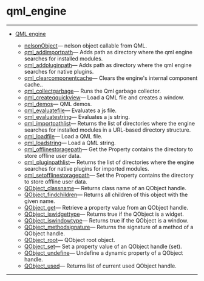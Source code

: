 <!DOCTYPE html PUBLIC "-//W3C//DTD XHTML 1.0 Strict//EN"
"http://www.w3.org/TR/xhtml1/DTD/xhtml1-strict.dtd">
<head>
<html xmlns = "http://www.w3.org/1999/xhtml">
<meta name="generator" content=
"HTML Generated by Nelson"/>
<title>qml_engine</title>
</head>

<body>
<body>
<h1 class = "refname">qml_engine</h1>
<hr/>

<div>
<ul>
<li><a href = "chapter_qml_engine.md" class = "chapter">QML engine</a></li>
<ul class = "list-chapter">
<li><a href = nelsonObject.md class = "refentry">nelsonObject</a>&mdash; <span class = "refentry-description">nelson object callable from QML.</span></li>
<li><a href = qml_addimportpath.md class = "refentry">qml_addimportpath</a>&mdash; <span class = "refentry-description">Adds path as directory where the qml engine searches for installed modules.</span></li>
<li><a href = qml_addpluginpath.md class = "refentry">qml_addpluginpath</a>&mdash; <span class = "refentry-description">Adds path as directory where the qml engine searches for native plugins.</span></li>
<li><a href = qml_clearcomponentcache.md class = "refentry">qml_clearcomponentcache</a>&mdash; <span class = "refentry-description">Clears the engine's internal component cache..</span></li>
<li><a href = qml_collectgarbage.md class = "refentry">qml_collectgarbage</a>&mdash; <span class = "refentry-description">Runs the Qml garbage collector.</span></li>
<li><a href = qml_createqquickview.md class = "refentry">qml_createqquickview</a>&mdash; <span class = "refentry-description">Load a QML file and creates a window.</span></li>
<li><a href = qml_demos.md class = "refentry">qml_demos</a>&mdash; <span class = "refentry-description">QML demos.</span></li>
<li><a href = qml_evaluatefile.md class = "refentry">qml_evaluatefile</a>&mdash; <span class = "refentry-description">Evaluates a js file.</span></li>
<li><a href = qml_evaluatestring.md class = "refentry">qml_evaluatestring</a>&mdash; <span class = "refentry-description">Evaluates a js string.</span></li>
<li><a href = qml_importpathlist.md class = "refentry">qml_importpathlist</a>&mdash; <span class = "refentry-description">Returns the list of directories where the engine searches for installed modules in a URL-based directory structure.</span></li>
<li><a href = qml_loadfile.md class = "refentry">qml_loadfile</a>&mdash; <span class = "refentry-description">Load a QML file.</span></li>
<li><a href = qml_loadstring.md class = "refentry">qml_loadstring</a>&mdash; <span class = "refentry-description">Load a QML string.</span></li>
<li><a href = qml_offlinestoragepath.md class = "refentry">qml_offlinestoragepath</a>&mdash; <span class = "refentry-description">Get the Property contains the directory to store offline user data.</span></li>
<li><a href = qml_pluginpathlist.md class = "refentry">qml_pluginpathlist</a>&mdash; <span class = "refentry-description">Returns the list of directories where the engine searches for native plugins for imported modules.</span></li>
<li><a href = qml_setofflinestoragepath.md class = "refentry">qml_setofflinestoragepath</a>&mdash; <span class = "refentry-description">Set the Property contains the directory to store offline user data.</span></li>
<li><a href = QObject_classname.md class = "refentry">QObject_classname</a>&mdash; <span class = "refentry-description">Returns class name of an QObject handle.</span></li>
<li><a href = QObject_findchildren.md class = "refentry">QObject_findchildren</a>&mdash; <span class = "refentry-description">Returns all children of this object with the given name.</span></li>
<li><a href = QObject_get.md class = "refentry">QObject_get</a>&mdash; <span class = "refentry-description">Retrieve a property value from an QObject handle.</span></li>
<li><a href = QObject_iswidgettype.md class = "refentry">QObject_iswidgettype</a>&mdash; <span class = "refentry-description">Returns true if the QObject is a widget.</span></li>
<li><a href = QObject_iswindowtype.md class = "refentry">QObject_iswindowtype</a>&mdash; <span class = "refentry-description">Returns true if the QObject is a window.</span></li>
<li><a href = QObject_methodsignature.md class = "refentry">QObject_methodsignature</a>&mdash; <span class = "refentry-description">Returns the signature of a method of a QObject handle.</span></li>
<li><a href = QObject_root.md class = "refentry">QObject_root</a>&mdash; <span class = "refentry-description">QObject root object.</span></li>
<li><a href = QObject_set.md class = "refentry">QObject_set</a>&mdash; <span class = "refentry-description">Set a property value of an QObject handle (set).</span></li>
<li><a href = QObject_undefine.md class = "refentry">QObject_undefine</a>&mdash; <span class = "refentry-description">Undefine a dynamic property of a QObject handle.</span></li>
<li><a href = QObject_used.md class = "refentry">QObject_used</a>&mdash; <span class = "refentry-description">Returns list of current used QObject handle.</span></li>
</ul>
</ul>
</div>
<hr/>

</body>
</html>

